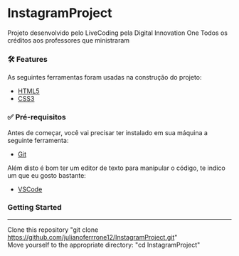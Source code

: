 # InstagramProject
Projeto desenvolvido pelo LiveCoding pela Digital Innovation One
Todos os créditos aos professores que ministraram


### 🛠 Features

As seguintes ferramentas foram usadas na construção do projeto:

- [HTML5](https://developer.mozilla.org/pt-BR/docs/Web/Guide/HTML/HTML5)
- [CSS3](https://developer.mozilla.org/pt-BR/docs/Web/CSS)

### ✅ Pré-requisitos

Antes de começar, você vai precisar ter instalado em sua máquina a seguinte ferramenta:<br />
- [Git](https://git-scm.com)<br />

Além disto é bom ter um editor de texto para manipular o código, te indico um que eu gosto bastante:<br />
- [VSCode](https://code.visualstudio.com/)

### Getting Started
-----------------------------------
Clone this repository "git clone https://github.com/julianoferrrone12/InstagramProject.git" <br />
Move yourself to the appropriate directory: "cd InstagramProject"
